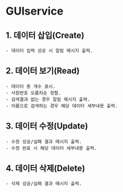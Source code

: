 # GUIservice

## 1. 데이터 삽입(Create)

	- 데이터 입력 성공 시 알림 메시지 출력.

## 2. 데이터 보기(Read)
	
	- 데이터 총 개수 표시.
	- 사원번호 오름차순 정렬.
	- 검색결과 없는 경우 알림 메시지 출력.
	- 이름으로 검색하는 경우 해당 데이터 세부내용 출력.
	
## 3. 데이터 수정(Update)

	- 수정 성공/실패 결과 메시지 출력.
	- 수정 완료 시 해당 데이터 세부내용 출력.
	
## 4. 데이터 삭제(Delete)

	- 삭제 성공/실패 결과 메시지 출력.